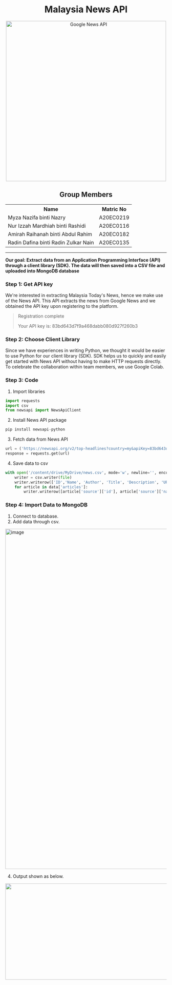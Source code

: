 <h1 align='center'>Malaysia News API</h1>
<p align="center">
  <img src="https://blog.clickio.com/wp-content/uploads/2021/10/appearing-on-google-news-faster.png" height= '500px' title="Google News API">
</p>

<h2 align='center'>Group Members</h2>
<table align='center'>
  <tr>
    <th>Name</th>
    <th>Matric No</th>
  </tr>
  <tr>
    <td>Myza Nazifa binti Nazry</td>
    <td>A20EC0219</td>
  </tr>
  <tr>
    <td>Nur Izzah Mardhiah binti Rashidi</td>
    <td>A20EC0116</td>
  </tr>
    <tr>
    <td>Amirah Raihanah binti Abdul Rahim</td>
    <td>A20EC0182</td>
  </tr>
    <tr>
    <td>Radin Dafina binti Radin Zulkar Nain</td>
    <td>A20EC0135</td>
  </tr>
</table>
<hr>
<strong>Our goal: Extract data from an Application Programming Interface (API) through a client library (SDK). The data will then saved into a CSV file and uploaded into MongoDB database</strong>


<h3>Step 1: Get API key</h3>
We're interested in extracting Malaysia Today's News, hence we make use of the News API. This API extracts the news from Google News and we obtained the API key upon registering to the platform. 

<br>
<blockquote>Registration complete
  
Your API key is: 83bd643d7f9a468dabb080d927f260b3</blockquote>

<h3>Step 2: Choose Client Library</h3>
Since we have experiences in writing Python, we thought it would be easier to use Python for our client library (SDK). SDK helps us to quickly and easily get started with News API without having to make HTTP requests directly. To celebrate the collaboration within team members, we use Google Colab.

<h3>Step 3: Code</h3>

1. Import libraries
```python
import requests
import csv
from newsapi import NewsApiClient
```
2. Install News API package
```python
pip install newsapi-python
```
3. Fetch data from News API
```python
url = ('https://newsapi.org/v2/top-headlines?country=my&apiKey=83bd643d7f9a468dabb080d927f260b3')
response = requests.get(url)
```
4. Save data to csv
```python
with open('/content/drive/MyDrive/news.csv', mode='w', newline='', encoding='utf-8') as file:
    writer = csv.writer(file)
    writer.writerow(['ID','Name', 'Author', 'Title', 'Description', 'URL', 'URL To Image', 'Published At', 'Content'])
    for article in data['articles']:
        writer.writerow([article['source']['id'], article['source']['name'], article['author'], article['title'], article['description'], article['url'], article['urlToImage'], article['publishedAt'], article['content']])
```

<h3>Step 4: Import Data to MongoDB</h3>

  1. Connect to database.
  2. Add data through csv.
  <img width="1061" alt="image" src="https://user-images.githubusercontent.com/73205963/230782095-f1f0b496-29b6-4fe7-b82a-0d248fb174d8.png">

  4. Output shown as below.
  
<div align = "center"><img width=600 height=300 src ="https://github.com/drshahizan/special-topic-data-engineering/blob/907c6ec43fc98feb2bb4319979d3ab820538a071/Assignment/API/submission/DataAce/mongodb.png" ></div>




